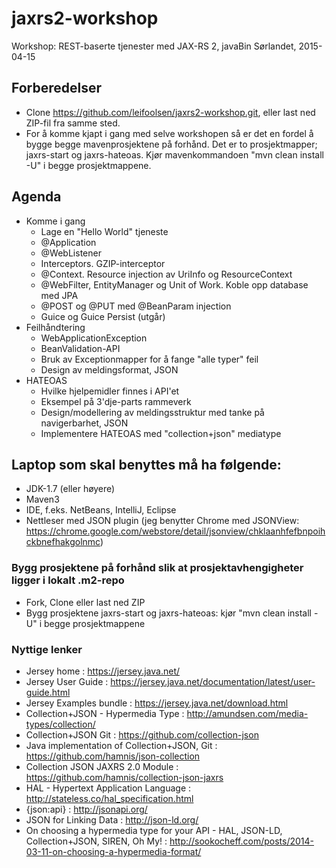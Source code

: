 # jaxrs2-workshop
Workshop: REST-baserte tjenester med JAX-RS 2, javaBin Sørlandet, 2015-04-15 

## Forberedelser
  * Clone https://github.com/leifoolsen/jaxrs2-workshop.git, eller last ned ZIP-fil fra samme sted.
  * For å komme kjapt i gang med selve workshopen så er det en fordel å bygge begge mavenprosjektene på forhånd. 
    Det er to prosjektmapper; jaxrs-start og jaxrs-hateoas. Kjør mavenkommandoen "mvn clean install -U" i begge prosjektmappene.

## Agenda
* Komme i gang
  * Lage en "Hello World" tjeneste
  * @Application
  * @WebListener
  * Interceptors. GZIP-interceptor  
  * @Context. Resource injection av UriInfo og ResourceContext  
  * @WebFilter, EntityManager og Unit of Work. Koble opp database med JPA
  * @POST og @PUT med @BeanParam injection
  * Guice og Guice Persist (utgår)
* Feilhåndtering
  * WebApplicationException
  * BeanValidation-API
  * Bruk av Exceptionmapper for å fange "alle typer" feil
  * Design av meldingsformat, JSON
* HATEOAS
  * Hvilke hjelpemidler finnes i API'et
  * Eksempel på 3'dje-parts rammeverk
  * Design/modellering av meldingsstruktur med tanke på navigerbarhet, JSON
  * Implementere HATEOAS med "collection+json" mediatype

## Laptop som skal benyttes må ha følgende:
* JDK-1.7 (eller høyere)
* Maven3 
* IDE, f.eks. NetBeans, IntelliJ, Eclipse
* Nettleser med JSON plugin (jeg benytter Chrome med JSONView: https://chrome.google.com/webstore/detail/jsonview/chklaanhfefbnpoihckbnefhakgolnmc)

### Bygg prosjektene på forhånd slik at prosjektavhengigheter ligger i lokalt .m2-repo
* Fork, Clone eller last ned ZIP
* Bygg prosjektene jaxrs-start og jaxrs-hateoas: kjør "mvn clean install -U" i begge prosjektmappene

### Nyttige lenker
* Jersey home : https://jersey.java.net/
* Jersey User Guide : https://jersey.java.net/documentation/latest/user-guide.html
* Jersey Examples bundle : https://jersey.java.net/download.html
* Collection+JSON - Hypermedia Type : http://amundsen.com/media-types/collection/
* Collection+JSON Git : https://github.com/collection-json
* Java implementation of Collection+JSON, Git : https://github.com/hamnis/json-collection
* Collection JSON JAXRS 2.0 Module : https://github.com/hamnis/collection-json-jaxrs
* HAL - Hypertext Application Language : http://stateless.co/hal_specification.html
* {json:api} : http://jsonapi.org/
* JSON for Linking Data : http://json-ld.org/
* On choosing a hypermedia type for your API - HAL, JSON-LD, Collection+JSON, SIREN, Oh My! : http://sookocheff.com/posts/2014-03-11-on-choosing-a-hypermedia-format/

